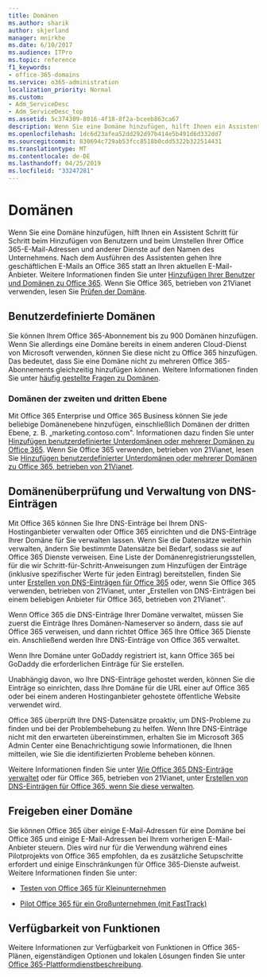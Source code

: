 ```yaml
---
title: Domänen
ms.author: sharik
author: skjerland
manager: mnirkhe
ms.date: 6/10/2017
ms.audience: ITPro
ms.topic: reference
f1_keywords:
- office-365-domains
ms.service: o365-administration
localization_priority: Normal
ms.custom:
- Adm_ServiceDesc
- Adm_ServiceDesc_top
ms.assetid: 5c374309-8016-4f18-8f2a-bceeb863ca67
description: Wenn Sie eine Domäne hinzufügen, hilft Ihnen ein Assistent Schritt für Schritt beim Hinzufügen von Benutzern und beim Umstellen Ihrer Office 365-E-Mail-Adressen und anderer Dienste auf den Namen des Unternehmens. Nach dem Ausführen des Assistenten gehen Ihre geschäftlichen E-Mails an Office 365 statt an Ihren aktuellen E-Mail-Anbieter. Weitere Informationen finden Sie unter Hinzufügen Ihrer Benutzer und Domänen zu Office 365. Wenn Sie Office 365, betrieben von 21Vianet, verwenden, finden Sie weitere Informationen unter Überprüfen Ihrer Domäne.
ms.openlocfilehash: 1dc6d23afea52dd292d97b414e5b491d6d332dd7
ms.sourcegitcommit: 830694c729ab53fcc8518b0cdd5322b322514431
ms.translationtype: MT
ms.contentlocale: de-DE
ms.lasthandoff: 04/25/2019
ms.locfileid: "33247281"
---
```

# <a name="domains"></a>Domänen

Wenn Sie eine Domäne hinzufügen, hilft Ihnen ein Assistent Schritt für Schritt beim Hinzufügen von Benutzern und beim Umstellen Ihrer Office 365-E-Mail-Adressen und anderer Dienste auf den Namen des Unternehmens. Nach dem Ausführen des Assistenten gehen Ihre geschäftlichen E-Mails an Office 365 statt an Ihren aktuellen E-Mail-Anbieter. Weitere Informationen finden Sie unter [Hinzufügen Ihrer Benutzer und Domänen zu Office 365](https://support.office.com/article/6383f56d-3d09-4dcb-9b41-b5f5a5efd611). Wenn Sie Office 365, betrieben von 21Vianet verwenden, lesen Sie [Prüfen der Domäne](http://go.microsoft.com/fwlink/?LinkID=733344&amp;clcid=0x409).
  
## <a name="custom-domains"></a>Benutzerdefinierte Domänen
<a name="BKMK_CustomDomains"> </a>

Sie können Ihrem Office 365-Abonnement bis zu 900 Domänen hinzufügen. Wenn Sie allerdings eine Domäne bereits in einem anderen Cloud-Dienst von Microsoft verwenden, können Sie diese nicht zu Office 365 hinzufügen. Das bedeutet, dass Sie eine Domäne nicht zu mehreren Office 365-Abonnements gleichzeitig hinzufügen können. Weitere Informationen finden Sie unter [häufig gestellte Fragen zu Domänen](https://support.office.com/en-us/article/Domains-FAQ-1272bad0-4bd4-4796-8005-67d6fb3afc5a).
  
### <a name="second-and-third-level-domains"></a>Domänen der zweiten und dritten Ebene
<a name="BKMK_SecondAndThirdLevelDomains"> </a>

Mit Office 365 Enterprise und Office 365 Business können Sie jede beliebige Domänenebene hinzufügen, einschließlich Domänen der dritten Ebene, z. B. „marketing.contoso.com". Informationen dazu finden Sie unter [Hinzufügen benutzerdefinierter Unterdomänen oder mehrerer Domänen zu Office 365](http://go.microsoft.com/fwlink/?LinkID=733345&amp;clcid=0x409). Wenn Sie Office 365 verwenden, betrieben von 21Vianet, lesen Sie [Hinzufügen benutzerdefinierter Unterdomänen oder mehrerer Domänen zu Office 365, betrieben von 21Vianet](http://go.microsoft.com/fwlink/?LinkID=733346&amp;clcid=0x409).
  
## <a name="domain-verification-and-managing-dns-records"></a>Domänenüberprüfung und Verwaltung von DNS-Einträgen
<a name="BKMK_ManagingDNSRecords"> </a>

Mit Office 365 können Sie Ihre DNS-Einträge bei Ihrem DNS-Hostinganbieter verwalten oder Office 365 einrichten und die DNS-Einträge Ihrer Domäne für Sie verwalten lassen. Wenn Sie die Datensätze weiterhin verwalten, ändern Sie bestimmte Datensätze bei Bedarf, sodass sie auf Office 365 Dienste verweisen. Eine Liste der Domänenregistrierungsstellen, für die wir Schritt-für-Schritt-Anweisungen zum Hinzufügen der Einträge (inklusive spezifischer Werte für jeden Eintrag) bereitstellen, finden Sie unter [Erstellen von DNS-Einträgen für Office 365](https://go.microsoft.com/fwlink/p/?LinkID=270173) oder, wenn Sie Office 365 verwenden, betrieben von 21Vianet, unter „Erstellen von DNS-Einträgen bei einem beliebigen Anbieter für Office 365, betrieben von 21Vianet". 
  
Wenn Office 365 die DNS-Einträge Ihrer Domäne verwaltet, müssen Sie zuerst die Einträge Ihres Domänen-Nameserver so ändern, dass sie auf Office 365 verweisen, und dann richtet Office 365 Ihre Office 365 Dienste ein. Anschließend werden Ihre DNS-Einträge von Office 365 verwaltet.
  
Wenn Ihre Domäne unter GoDaddy registriert ist, kann Office 365 bei GoDaddy die erforderlichen Einträge für Sie erstellen. 
  
Unabhängig davon, wo Ihre DNS-Einträge gehostet werden, können Sie die Einträge so einrichten, dass Ihre Domäne für die URL einer auf Office 365 oder bei einem anderen Hostinganbieter gehostete öffentliche Website verwendet wird. 
  
Office 365 überprüft Ihre DNS-Datensätze proaktiv, um DNS-Probleme zu finden und bei der Problembehebung zu helfen. Wenn Ihre DNS-Einträge nicht mit den erwarteten übereinstimmen, erhalten Sie im Microsoft 365 Admin Center eine Benachrichtigung sowie Informationen, die Ihnen mitteilen, wie Sie die identifizierten Probleme beheben können.
  
Weitere Informationen finden Sie unter [Wie Office 365 DNS-Einträge verwaltet](https://go.microsoft.com/fwlink/p/?LinkID=270144) oder für Office 365, betrieben von 21Vianet, unter [Erstellen von DNS-Einträgen für Office 365, wenn Sie diese verwalten](http://go.microsoft.com/fwlink/?LinkID=817326&amp;clcid=0x409).
  
## <a name="sharing-a-domain"></a>Freigeben einer Domäne
<a name="BKMK_ManagingDNSRecords"> </a>

Sie können Office 365 über einige E-Mail-Adressen für eine Domäne bei Office 365 und einige E-Mail-Adressen bei Ihrem vorherigen E-Mail-Anbieter steuern. Dies wird nur für die Verwendung während eines Pilotprojekts von Office 365 empfohlen, da es zusätzliche Setupschritte erfordert und einige Einschränkungen für Office 365-Dienste aufweist. Weitere Informationen finden Sie unter:
  
- [Testen von Office 365 für Kleinunternehmen](https://support.office.com/article/39cee536-6a03-40cf-b9c1-f301bb6001d7)
    
- [Pilot Office 365 für ein Großunternehmen (mit FastTrack)](https://fasttrack.office.com/onboard)
    
## <a name="feature-availability"></a>Verfügbarkeit von Funktionen
<a name="BKMK_ManagingDNSRecords"> </a>

Weitere Informationen zur Verfügbarkeit von Funktionen in Office 365-Plänen, eigenständigen Optionen und lokalen Lösungen finden Sie unter [Office 365-Plattformdienstbeschreibung](https://technet.microsoft.com/en-us/library/office-365-platform-service-description.aspx).
  

